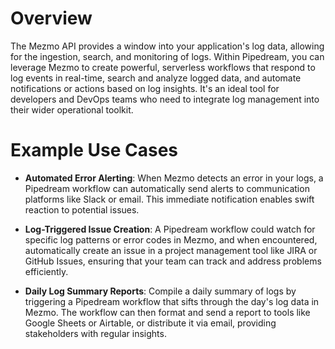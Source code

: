 # Overview

The Mezmo API provides a window into your application's log data, allowing for the ingestion, search, and monitoring of logs. Within Pipedream, you can leverage Mezmo to create powerful, serverless workflows that respond to log events in real-time, search and analyze logged data, and automate notifications or actions based on log insights. It's an ideal tool for developers and DevOps teams who need to integrate log management into their wider operational toolkit.

# Example Use Cases

- **Automated Error Alerting**: When Mezmo detects an error in your logs, a Pipedream workflow can automatically send alerts to communication platforms like Slack or email. This immediate notification enables swift reaction to potential issues.

- **Log-Triggered Issue Creation**: A Pipedream workflow could watch for specific log patterns or error codes in Mezmo, and when encountered, automatically create an issue in a project management tool like JIRA or GitHub Issues, ensuring that your team can track and address problems efficiently.

- **Daily Log Summary Reports**: Compile a daily summary of logs by triggering a Pipedream workflow that sifts through the day's log data in Mezmo. The workflow can then format and send a report to tools like Google Sheets or Airtable, or distribute it via email, providing stakeholders with regular insights.

